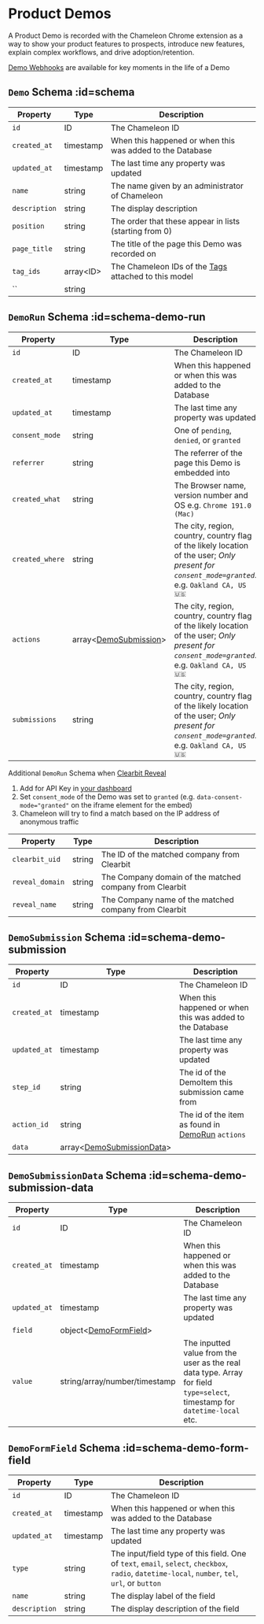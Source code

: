 # Product Demos

A Product Demo is recorded with the Chameleon Chrome extension as a way to show your product features to prospects, introduce
new features, explain complex workflows, and drive adoption/retention.

[Demo Webhooks](webhooks/overview.md?id=topics) are available for key moments in the life of a Demo

## `Demo` Schema :id=schema

| Property      | Type            | Description                                                          |
|---------------|-----------------|----------------------------------------------------------------------|
| `id`          | ID              | The Chameleon ID                                                     |
| `created_at`  | timestamp       | When this happened or when this was added to the Database            |
| `updated_at`  | timestamp       | The last time any property was updated                               |
| `name`        | string          | The name given by an administrator of Chameleon                      |
| `description` | string          | The display description                                              |
| `position`    | string          | The order that these appear in lists (starting from 0)               |
| `page_title`  | string          | The title of the page this Demo was recorded on                      |
| `tag_ids`     | array&lt;ID&gt; | The Chameleon IDs of the [Tags](apis/tags.md) attached to this model |
| ``            | string          |                                                                      |


## `DemoRun` Schema :id=schema-demo-run

| Property        | Type                                                                   | Description                                                                                                                                       |
|-----------------|------------------------------------------------------------------------|---------------------------------------------------------------------------------------------------------------------------------------------------|
| `id`            | ID                                                                     | The Chameleon ID                                                                                                                                  |
| `created_at`    | timestamp                                                              | When this happened or when this was added to the Database                                                                                         |
| `updated_at`    | timestamp                                                              | The last time any property was updated                                                                                                            |
| `consent_mode`  | string                                                                 | One of `pending`, `denied`, or `granted`                                                                                                          |
| `referrer`      | string                                                                 | The referrer of the page this Demo is embedded into                                                                                               |
| `created_what`  | string                                                                 | The Browser name, version number and OS e.g. `Chrome 191.0 (Mac)`                                                                                 |
| `created_where` | string                                                                 | The city, region, country, country flag of the likely location of the user; _Only present for `consent_mode=granted`_. e.g. `Oakland CA, US 🇺🇸` |
| `actions`       | array&lt;[DemoSubmission](apis/demos.md?id=schema-demo-submission)&gt; | The city, region, country, country flag of the likely location of the user; _Only present for `consent_mode=granted`_. e.g. `Oakland CA, US 🇺🇸` |
| `submissions`   | string                                                                 | The city, region, country, country flag of the likely location of the user; _Only present for `consent_mode=granted`_. e.g. `Oakland CA, US 🇺🇸` |

Additional `DemoRun` Schema when [Clearbit Reveal](https://clearbit.com/)

1. Add for API Key in [your dashboard](https://app.chameleon.io/integrations/clearbit)
2. Set `consent_mode` of the Demo was set to `granted` (e.g. `data-consent-mode="granted"` on the iframe element for the embed)
3. Chameleon will try to find a match based on the IP address of anonymous traffic

| Property        | Type      | Description                                             |
|-----------------|-----------|---------------------------------------------------------|
| `clearbit_uid`  | string    | The ID of the matched company from Clearbit             |
| `reveal_domain` | string    | The Company domain of the matched company from Clearbit |
| `reveal_name`   | string    | The Company name of the matched company from Clearbit   |



## `DemoSubmission` Schema :id=schema-demo-submission

| Property     | Type                                                               | Description                                                             |
|--------------|--------------------------------------------------------------------|-------------------------------------------------------------------------|
| `id`         | ID                                                                 | The Chameleon ID                                                        |
| `created_at` | timestamp                                                          | When this happened or when this was added to the Database               |
| `updated_at` | timestamp                                                          | The last time any property was updated                                  |
| `step_id`    | string                                                             | The id of the DemoItem this submission came from                        |
| `action_id`  | string                                                             | The id of the item as found in [DemoRun](?id=schema-demo-run) `actions` |
| `data`       | array&lt;[DemoSubmissionData](?id=schema-demo-submission-data)&gt; |                                                                         |


## `DemoSubmissionData` Schema :id=schema-demo-submission-data

| Property     | Type                                                      | Description                                                                                                                |
|--------------|-----------------------------------------------------------|----------------------------------------------------------------------------------------------------------------------------|
| `id`         | ID                                                        | The Chameleon ID                                                                                                           |
| `created_at` | timestamp                                                 | When this happened or when this was added to the Database                                                                  |
| `updated_at` | timestamp                                                 | The last time any property was updated                                                                                     |
| `field`      | object&lt;[DemoFormField](?id=schema-demo-form-field)&gt; |                                                                                                                            |
| `value`      | string/array/number/timestamp                             | The inputted value from the user as the real data type. Array for field `type=select`, timestamp for `datetime-local` etc. |


## `DemoFormField` Schema :id=schema-demo-form-field

| Property      | Type      | Description                                                                                                                                      |
|---------------|-----------|--------------------------------------------------------------------------------------------------------------------------------------------------|
| `id`          | ID        | The Chameleon ID                                                                                                                                 |
| `created_at`  | timestamp | When this happened or when this was added to the Database                                                                                        |
| `updated_at`  | timestamp | The last time any property was updated                                                                                                           |
| `type`        | string    | The input/field type of this field. One of `text`, `email`, `select`, `checkbox`, `radio`, `datetime-local`, `number`, `tel`, `url`, or `button` |
| `name`        | string    | The display label of the field                                                                                                                   |
| `description` | string    | The display description of the field                                                                                                             |

